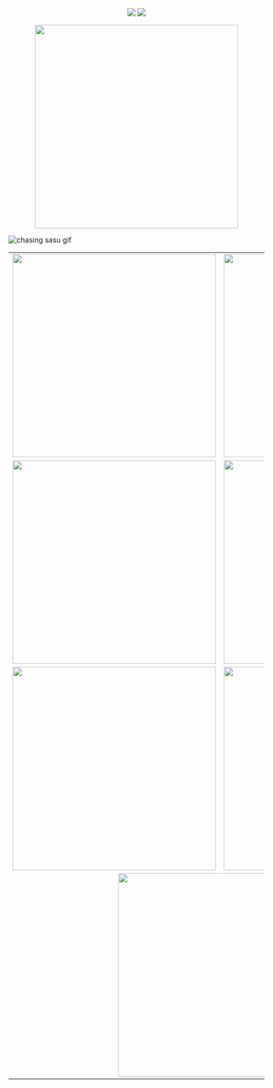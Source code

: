
 <p align="center">
  <img src="https://komarev.com/ghpvc/?username=ZPIIDR&color=539289&style=plastic&label=profile_views_⟢" />
  <img src="https://cdn.discordapp.com/attachments/1249866886687227914/1388250985419505755/IMG_5357.gif?ex=68604cfb&is=685efb7b&hm=0b43819d089249d8df945a0d1c8bbd9a1cf3524cb030b9908c73ee73f369b180&" />
</p>


<p align="center">
  <a href="https://spotify-github-profile.kittinanx.com/api/view.svg?uid=31n7g6dvqqckkvzd64dbkpkhaqqq&redirect=true">
    <img src="https://spotify-github-profile.kittinanx.com/api/view.svg?uid=31n7g6dvqqckkvzd64dbkpkhaqqq&cover_image=true&theme=novatorem&show_offline=false&background_color=121212&interchange=false" width="400" />
  </a>
</p>

 ![chasing sasu gif](https://files.catbox.moe/t1wjrf.webp) 

<table>
  <tr>
    <td><img src="https://files.catbox.moe/1x7j3p.jpeg" width="400"/></td>
    <td><img src="https://files.catbox.moe/ca9nr4.jpeg" width="400"/></td>
  </tr>
  <tr>
    <td><img src="https://files.catbox.moe/u2fvh9.png" width="400"/></td>
    <td><img src="https://files.catbox.moe/bagenv.png" width="400"/></td>
  </tr>
  <tr>
    <td><img src="https://files.catbox.moe/j0x9py.png" width="400"/></td>
    <td><img src="https://files.catbox.moe/hq0dzt.jpeg" width="400"/></td>
  </tr>
  <tr>
    <td colspan="2" align="center"><img src="https://files.catbox.moe/ns8pnf.jpeg" width="400"/></td>
  </tr>
</table>
